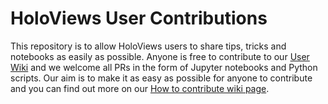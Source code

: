 # HoloViews User Contributions

This repository is to allow HoloViews users to share tips, tricks and
notebooks as easily as possible. Anyone is free to contribute to our
[User Wiki](https://github.com/ioam/holoviews-contrib/wiki) and we
welcome all PRs in the form of Jupyter notebooks and Python scripts. Our
aim is to make it as easy as possible for anyone to contribute and you
can find out more on our [How to contribute wiki
page](https://github.com/ioam/holoviews-contrib/wiki/How%20to%20contribute).

